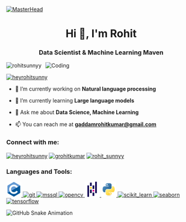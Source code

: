 [![MasterHead](https://media.licdn.com/dms/image/C4D12AQESj72-s5gEKg/article-cover_image-shrink_720_1280/0/1626753867110?e=2147483647&v=beta&t=JOALVxWjySgR37iCdRMhNGmpCyYYDXlPdWk212JXdII)](https://github.com/Rohitsunnyy)
<h1 align="center">Hi 👋, I'm Rohit</h1>
<h3 align="center">Data Scientist & Machine Learning Maven</h3>

<img align="right" alt="Coding" width="400" src="https://repository-images.githubusercontent.com/371885735/f8065700-c06f-11eb-9074-0445fca1c40e">

<p align="left"> <img src="https://komarev.com/ghpvc/?username=rohitsunnyy&label=Profile%20views&color=0e75b6&style=flat" alt="rohitsunnyy" /> </p>

<p align="left"> <a href="https://twitter.com/heyrohitsunny" target="blank"><img src="https://img.shields.io/twitter/follow/heyrohitsunny?logo=twitter&style=for-the-badge" alt="heyrohitsunny" /></a> </p>

- 🔭 I’m currently working on **Natural language processing**

- 🌱 I’m currently learning **Large language models**

- 💬 Ask me about **Data Science, Machine Learning**

- 📫 You can reach me at **gaddamrohitkumar@gmail.com**

<h3 align="left">Connect with me:</h3>
<p align="left">
<a href="https://twitter.com/heyrohitsunny" target="blank"><img align="center" src="https://raw.githubusercontent.com/rahuldkjain/github-profile-readme-generator/master/src/images/icons/Social/twitter.svg" alt="heyrohitsunny" height="30" width="40" /></a>
<a href="https://linkedin.com/in/grohitkumar" target="blank"><img align="center" src="https://raw.githubusercontent.com/rahuldkjain/github-profile-readme-generator/master/src/images/icons/Social/linked-in-alt.svg" alt="grohitkumar" height="30" width="40" /></a>
<a href="https://instagram.com/rohit_sunnyy" target="blank"><img align="center" src="https://raw.githubusercontent.com/rahuldkjain/github-profile-readme-generator/master/src/images/icons/Social/instagram.svg" alt="rohit_sunnyy" height="30" width="40" /></a>
</p>

<h3 align="left">Languages and Tools:</h3>
<p align="left"> <a href="https://www.cprogramming.com/" target="_blank" rel="noreferrer"> <img src="https://raw.githubusercontent.com/devicons/devicon/master/icons/c/c-original.svg" alt="c" width="40" height="40"/> </a> <a href="https://git-scm.com/" target="_blank" rel="noreferrer"> <img src="https://www.vectorlogo.zone/logos/git-scm/git-scm-icon.svg" alt="git" width="40" height="40"/> </a> <a href="https://www.microsoft.com/en-us/sql-server" target="_blank" rel="noreferrer"> <img src="https://www.svgrepo.com/show/303229/microsoft-sql-server-logo.svg" alt="mssql" width="40" height="40"/> </a> <a href="https://opencv.org/" target="_blank" rel="noreferrer"> <img src="https://www.vectorlogo.zone/logos/opencv/opencv-icon.svg" alt="opencv" width="40" height="40"/> </a> <a href="https://pandas.pydata.org/" target="_blank" rel="noreferrer"> <img src="https://raw.githubusercontent.com/devicons/devicon/2ae2a900d2f041da66e950e4d48052658d850630/icons/pandas/pandas-original.svg" alt="pandas" width="40" height="40"/> </a> <a href="https://www.python.org" target="_blank" rel="noreferrer"> <img src="https://raw.githubusercontent.com/devicons/devicon/master/icons/python/python-original.svg" alt="python" width="40" height="40"/> </a> <a href="https://scikit-learn.org/" target="_blank" rel="noreferrer"> <img src="https://upload.wikimedia.org/wikipedia/commons/0/05/Scikit_learn_logo_small.svg" alt="scikit_learn" width="40" height="40"/> </a> <a href="https://seaborn.pydata.org/" target="_blank" rel="noreferrer"> <img src="https://seaborn.pydata.org/_images/logo-mark-lightbg.svg" alt="seaborn" width="40" height="40"/> </a> <a href="https://www.tensorflow.org" target="_blank" rel="noreferrer"> <img src="https://www.vectorlogo.zone/logos/tensorflow/tensorflow-icon.svg" alt="tensorflow" width="40" height="40"/> </a> </p>




![GitHub Snake Animation](https://github.com/Rohitsunnyy/Rohitsunnyy/blob/output/github-contribution-grid-snake.svg)
